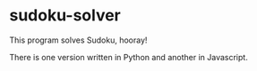 # sudoku-solver
This program solves Sudoku, hooray!

There is one version written in Python and another in Javascript.
